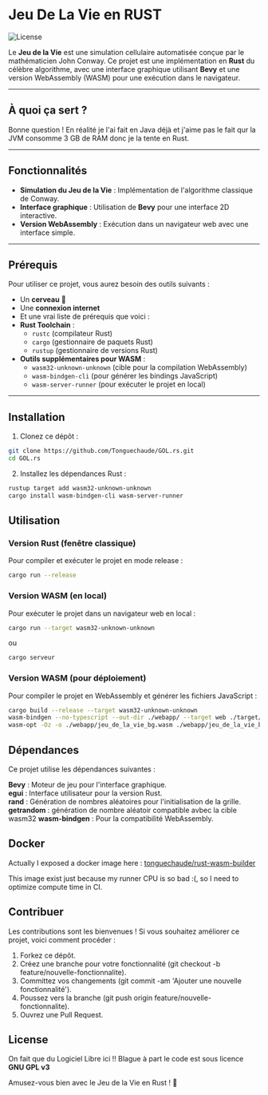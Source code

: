 # Jeu De La Vie en **RUST**

![License](https://img.shields.io/badge/License-GPLv3-blue.svg)

Le **Jeu de la Vie** est une simulation cellulaire automatisée conçue par le mathématicien John Conway. Ce projet est une implémentation en **Rust** du célèbre algorithme, avec une interface graphique utilisant **Bevy** et une version WebAssembly (WASM) pour une exécution dans le navigateur.

---

## À quoi ça sert ?

Bonne question ! En réalité je l'ai fait en Java déjà et j'aime pas le fait qur la JVM consomme 3 GB de RAM donc je la tente en Rust.

---

## Fonctionnalités

- **Simulation du Jeu de la Vie** : Implémentation de l'algorithme classique de Conway.
- **Interface graphique** : Utilisation de **Bevy** pour une interface 2D interactive.
- **Version WebAssembly** : Exécution dans un navigateur web avec une interface simple.

---

## Prérequis

Pour utiliser ce projet, vous aurez besoin des outils suivants :

- Un **cerveau** :brain:
- Une **connexion internet**
- Et une vrai liste de prérequis que voici : 
- **Rust Toolchain** :
  - `rustc` (compilateur Rust)
  - `cargo` (gestionnaire de paquets Rust)
  - `rustup` (gestionnaire de versions Rust)
- **Outils supplémentaires pour WASM** :
  - `wasm32-unknown-unknown` (cible pour la compilation WebAssembly)
  - `wasm-bindgen-cli` (pour générer les bindings JavaScript)
  - `wasm-server-runner` (pour exécuter le projet en local)

---

## Installation

1. Clonez ce dépôt :

```bash
git clone https://github.com/Tonguechaude/GOL.rs.git
cd GOL.rs
```
   
2. Installez les dépendances Rust :

```bash
rustup target add wasm32-unknown-unknown
cargo install wasm-bindgen-cli wasm-server-runner
```

## Utilisation
    
### Version Rust (fenêtre classique)
    
Pour compiler et exécuter le projet en mode release :

```bash
cargo run --release
```    

### Version WASM (en local)
    
Pour exécuter le projet dans un navigateur web en local :

```bash    
cargo run --target wasm32-unknown-unknown
```
ou
```bash
cargo serveur
```
    
### Version WASM (pour déploiement)
    
Pour compiler le projet en WebAssembly et générer les fichiers JavaScript :

```bash
cargo build --release --target wasm32-unknown-unknown
wasm-bindgen --no-typescript --out-dir ./webapp/ --target web ./target/wasm32-unknown-unknown/release/jeu_de_la_vie.wasm
wasm-opt -Oz -o ./webapp/jeu_de_la_vie_bg.wasm ./webapp/jeu_de_la_vie_bg.wasm # Optimize WASM file size
```

## Dépendances
    
Ce projet utilise les dépendances suivantes :
    
**Bevy** : Moteur de jeu pour l'interface graphique.  
**egui** : Interface utilisateur pour la version Rust.  
**rand** : Génération de nombres aléatoires pour l'initialisation de la grille.  
**getrandom** : génération de nombre aléatoir compatible avbec la cible wasm32
**wasm-bindgen** : Pour la compatibilité WebAssembly.  
    
## Docker

Actually I exposed a docker image here : [tonguechaude/rust-wasm-builder](https://hub.docker.com/r/tonguechaude/rust-wasm-builder)

This image exist just because my runner CPU is so bad :(, so I need to optimize compute time in CI.

## Contribuer
    
Les contributions sont les bienvenues ! Si vous souhaitez améliorer ce projet, voici comment procéder :
    
1. Forkez ce dépôt.
2. Créez une branche pour votre fonctionnalité (git checkout -b feature/nouvelle-fonctionnalite).
3. Committez vos changements (git commit -am 'Ajouter une nouvelle fonctionnalité').
4. Poussez vers la branche (git push origin feature/nouvelle-fonctionnalite).
5. Ouvrez une Pull Request.
    
## License
    
On fait que du Logiciel Libre ici !! Blague à part le code est sous licence **GNU GPL v3**

Amusez-vous bien avec le Jeu de la Vie en Rust ! 🚀
